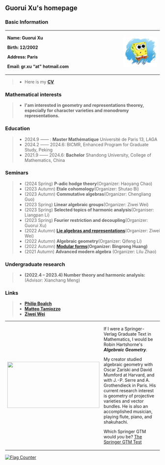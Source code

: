 ## Guorui Xu's homepage

### Basic Information

<table border="0">
  <tr>
    <td width="75%">
      <p><b>  Name: Guorui Xu </b></p> 
      <p><b>  Birth: 12/2002 </b></p>
      <p><b>  Address: Paris </b></p>
      <p><b>  Email: gr.xu “at" hotmail.com </b></p>
    </td>
    <td width="25%">
      <img src="face.jpg" width="900%"> 
    </td>
  </tr>
</table>

> + Here is my **[CV](CV.pdf)**

### Mathematical interests

> + **I'am interested in geometry and representations theorey, especially for character varieties and monodromy representations.**

### Education

> + 2024.9 ——       : **Master Mathématique** Université de Paris 13, LAGA
> + 2024.2 —— 2024.6: BICMR, Enhanced Program for Graduate Study, Peking
> + 2021.9 —— 2024.6: **Bachelor** Shandong University, College of Mathematics, China

### Seminars

> + (2024 Spring) **P-adic hodge theory**(Organizer: Haoyang Chao)
> + (2023 Autumn) **Etale cohomology**(Organizer: Shutao Bi)
> + (2023 Autumn) **Commutative algebras**(Organizer: Chengliang Guo)
> + (2023 Spring) **Linear algebraic groups**(Organizer: Ziwei Wei)  
> + (2023 Spring) **Selected topics of harmonic analysis**(Organiser: Liangpan Li)
> + (2023 Spring) **Fourier restriction and decoupling**(Organizer: Guorui Xu)
> + (2022 Autumn) **[Lie algebras and representations](https://weiziwei-math.github.io/seminar/Lie/)**(Organizer: Ziwei Wei)
> + (2022 Autumn) **Algebraic geometry**(Organizer: Qifeng Li)
> + (2022 Autumn) **[Modular forms](https://faculty.sdu.edu.cn/brhuang/zh_CN/zdylm/1477560/list/index.htm)(Organizer: Bingrong Huang)**
> + (2021 Autumn) **Advanced modern algebra** (Organizer: Lilu Zhao)

### Undergraduate research

> + **(2022.4 – 2023.4) Number theory and harmonic analysis:** (Advisor: Xianchang Meng) 

### Links

> + [**Philip Boalch**](https://webusers.imj-prg.fr/~philip.boalch/)
> + [**Matteo Tamiozzo**](https://www.math.univ-paris13.fr/~tamiozzo/#/)
> + [**Ziwei Wei**](https://weiziwei-math.github.io/)


<table><tr><td><img src="http://math.jhu.edu/~savitt/GTM/hartshorne.jpg" width=300 height=150 alt=""></td><td><p>If I were a Springer-Verlag Graduate Text in Mathematics, I would be Robin Hartshorne's <b><i>Algebraic Geometry</i></b>.</p><p>My creator studied algebraic geometry with Oscar Zariski and David Mumford at Harvard, and with J.-P. Serre and A. Grothendieck in Paris. His current research interest is geometry of projective varieties and vector bundles. He is also an accomplished musician, playing flute, piano, and shakuhachi.</p><p>Which Springer GTM would <i>you</i> be? <a href="http://math.jhu.edu/~savitt/GTM.html">The Springer GTM Test</a></p></td></tr></table>   

<a href="https://info.flagcounter.com/KcTX"><img src="https://s11.flagcounter.com/count/KcTX/bg_FFFFFF/txt_000000/border_CCCCCC/columns_1/maxflags_4/viewers_0/labels_0/pageviews_1/flags_0/percent_0/" alt="Flag Counter" border="0"></a>
